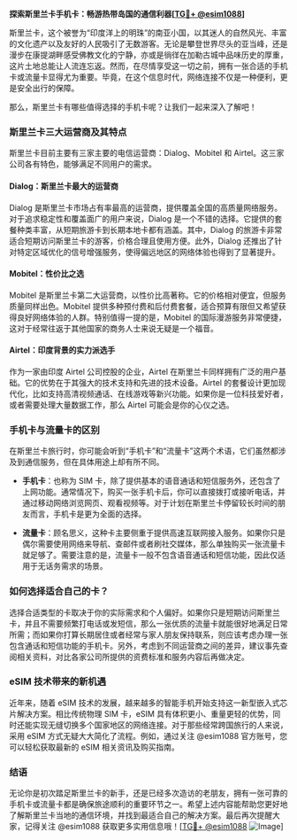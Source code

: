 **探索斯里兰卡手机卡：畅游热带岛国的通信利器[[TG💪+ @esim1088](https://t.me/s/esim1088)]**

斯里兰卡，这个被誉为“印度洋上的明珠”的南亚小国，以其迷人的自然风光、丰富的文化遗产以及友好的人民吸引了无数游客。无论是攀登世界尽头的亚当峰，还是漫步在康提湖畔感受佛教文化的宁静，亦或是徜徉在加勒古城中品味历史的厚重，这片土地总能让人流连忘返。然而，在尽情享受这一切之前，拥有一张合适的手机卡或流量卡显得尤为重要。毕竟，在这个信息时代，网络连接不仅是一种便利，更是安全出行的保障。

那么，斯里兰卡有哪些值得选择的手机卡呢？让我们一起来深入了解吧！

### 斯里兰卡三大运营商及其特点

斯里兰卡目前主要有三家主要的电信运营商：Dialog、Mobitel 和 Airtel。这三家公司各有特色，能够满足不同用户的需求。

#### Dialog：斯里兰卡最大的运营商

Dialog 是斯里兰卡市场占有率最高的运营商，提供覆盖全国的高质量网络服务。对于追求稳定性和覆盖面广的用户来说，Dialog 是一个不错的选择。它提供的套餐种类丰富，从短期旅游卡到长期本地卡都有涵盖。其中，Dialog 的旅游卡非常适合短期访问斯里兰卡的游客，价格合理且使用方便。此外，Dialog 还推出了针对特定区域优化的信号增强服务，使得偏远地区的网络体验也得到了显著提升。

#### Mobitel：性价比之选

Mobitel 是斯里兰卡第二大运营商，以性价比高著称。它的价格相对便宜，但服务质量同样出色。Mobitel 提供多种预付费和后付费套餐，适合预算有限但又希望获得良好网络体验的人群。特别值得一提的是，Mobitel 的国际漫游服务非常便捷，这对于经常往返于其他国家的商务人士来说无疑是一个福音。

#### Airtel：印度背景的实力派选手

作为一家由印度 Airtel 公司控股的企业，Airtel 在斯里兰卡同样拥有广泛的用户基础。它的优势在于其强大的技术支持和先进的技术设备。Airtel 的套餐设计更加现代化，比如支持高清视频通话、在线游戏等新兴功能。如果你是一位科技爱好者，或者需要处理大量数据工作，那么 Airtel 可能会是你的心仪之选。

### 手机卡与流量卡的区别

在斯里兰卡旅行时，你可能会听到“手机卡”和“流量卡”这两个术语，它们虽然都涉及到通信服务，但在具体用途上却有所不同。

- **手机卡**：也称为 SIM 卡，除了提供基本的语音通话和短信服务外，还包含了上网功能。通常情况下，购买一张手机卡后，你可以直接拨打或接听电话，并通过移动网络浏览网页、观看视频等。对于计划在斯里兰卡停留较长时间的朋友而言，手机卡是更为全面的选择。
  
- **流量卡**：顾名思义，这种卡主要侧重于提供高速互联网接入服务。如果你只是偶尔需要使用网络来导航、查邮件或者刷社交媒体，那么单独购买一张流量卡就足够了。需要注意的是，流量卡一般不包含语音通话和短信功能，因此仅适用于无话务需求的场景。

### 如何选择适合自己的卡？

选择合适类型的卡取决于你的实际需求和个人偏好。如果你只是短期访问斯里兰卡，并且不需要频繁打电话或发短信，那么一张优质的流量卡就能很好地满足日常所需；而如果你打算长期居住或者经常与家人朋友保持联系，则应该考虑办理一张包含通话和短信功能的手机卡。另外，考虑到不同运营商之间的差异，建议事先查阅相关资料，对比各家公司所提供的资费标准和服务内容后再做决定。

### eSIM 技术带来的新机遇

近年来，随着 eSIM 技术的发展，越来越多的智能手机开始支持这一新型嵌入式芯片解决方案。相比传统物理 SIM 卡，eSIM 具有体积更小、重量更轻的优势，同时还能实现无缝切换多个国家地区的网络连接。对于那些经常跨国旅行的人来说，采用 eSIM 方式无疑大大简化了流程。例如，通过关注 @esim1088 官方账号，您可以轻松获取最新的 eSIM 相关资讯及购买指南。

### 结语

无论你是初次踏足斯里兰卡的新手，还是已经多次造访的老朋友，拥有一张可靠的手机卡或流量卡都是确保旅途顺利的重要环节之一。希望上述内容能帮助您更好地了解斯里兰卡当地的通信环境，并找到最适合自己的解决方案。最后再次提醒大家，记得关注 @esim1088 获取更多实用信息哦！[[TG💪+ @esim1088](https://t.me/s/esim1088) ![Image](https://i.postimg.cc/4NQfJmqS/Snipaste-2025-05-13-00-14-12.png)]
